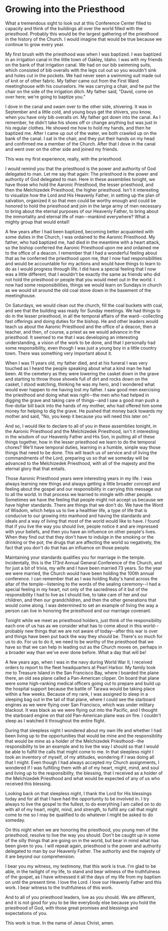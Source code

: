 # Growing into the Priesthood

What a tremendous sight to look out at this Conference Center filled to
capacity and think of the buildings all over the world filled with the
priesthood. Probably this would be the largest gathering of the priesthood in
the history of the Church. I would imagine that would be true because we
continue to grow every year.

My first brush with the priesthood was when I was baptized. I was baptized in
an irrigation canal in the little town of Oakley, Idaho. I was with my friends
on the bank of that irrigation canal. We had on our bib swimming suits, which
consisted of bib overalls with the legs cut out so you wouldn't sink and holes
cut in the pockets. We had never seen a swimming suit made out of knit or of
other fabric. My father came out from the First Ward meetinghouse with his
counselors. He was carrying a chair, and he put the chair on the side of the
irrigation ditch. My father said, "David, come on over here; we're going to
baptize you."

I dove in the canal and swam over to the other side, shivering. It was in
September and a little cold, and young boys get the shivers, you know, when
you have only bib overalls on. My father got down into the canal. As I
remember, he didn't take his shoes off or change anything but was just in his
regular clothes. He showed me how to hold my hands, and then he baptized me.
After I came up out of the water, we both crawled up on the bank of the canal.
I sat in the chair, and they put their hands on my head and confirmed me a
member of the Church. After that I dove in the canal and went over on the
other side and joined my friends.

This was my first experience, really, with the priesthood.

I would remind you that the priesthood is the power and authority of God
delegated to man. Let me say that again: The priesthood is the power and
authority of God delegated to man. Here in these assemblies tonight, we have
those who hold the Aaronic Priesthood, the lesser priesthood, and then the
Melchizedek Priesthood, the higher priesthood. Isn't it interesting to
visualize how the Lord and His Heavenly Father, in setting up the plan of
salvation, organized it so that men could be worthy enough and could be
honored to hold the priesthood and join in the large army of men necessary to
bring about the eternal purposes of our Heavenly Father, to bring about the
immortality and eternal life of man--mankind everywhere? What a mighty group
that would entail!

A few years after I had been baptized, becoming better acquainted with some
duties in the Church, I was ordained to the Aaronic Priesthood. My father, who
had baptized me, had died in the meantime with a heart attack, so the bishop
conferred the Aaronic Priesthood upon me and ordained me to the office of a
deacon. I remember that I had a wonderful feeling about that as he conferred
the priesthood upon me, that I now had responsibilities and would be
accountable for my actions and would have things to learn to do as I would
progress through life. I did have a special feeling that I now was a little
different, that I wouldn't be exactly the same as friends who did not hold the
priesthood or people that you would meet out in the world. I now had some
responsibilities, things we would learn on Sundays in church as we would sit
around the old coal stove down in the basement of the meetinghouse.

On Saturdays, we would clean out the church, fill the coal buckets with coal,
and see that the building was ready for Sunday meetings. We had things to do
in the lesser priesthood, in all the temporal affairs of the ward--collecting
fast offerings and doing duties for the bishop. He and other leaders would
teach us about the Aaronic Priesthood and the office of a deacon, then a
teacher, and then, of course, a priest as we would advance in the priesthood.
It seemed to me that I was developing an interesting understanding, a vision
of the work to be done, and that I personally had some responsibility, even
though I was just a young boy in a little country town. There was something
very important about it.

When I was 11 years old, my father died, and at his funeral I was very touched
as I heard the people speaking about what a kind man he had been. At the
cemetery as they were lowering the casket down in the grave and starting to
throw those shovels full of dirt and rocks down on the casket, I stood
watching, thinking he was my hero, and I wondered what would ever happen to me
having lost my father. I saw good men exercising the priesthood and doing what
was right--the men who had helped in digging the grave and taking care of
things--and I saw a good man push a five-dollar bill back into the hands of my
mother, who had offered him some money for helping to dig the grave. He pushed
that money back towards my mother and said, "No, you keep it because you will
need this later on."

And so, I would like to declare to all of you in these assemblies tonight, in
the Aaronic Priesthood and the Melchizedek Priesthood, isn't it interesting in
the wisdom of our Heavenly Father and His Son, in putting all of these things
together, how in the lesser priesthood we learn to do the temporal chores?
We'll have temporal duties, learning in a humble, simple way those things that
need to be done. This will teach us of service and of living the commandments
of the Lord, preparing us so that we someday will be advanced to the
Melchizedek Priesthood, with all of the majesty and the eternal glory that
that entails.

Those Aaronic Priesthood years were interesting years in my life. I was always
learning new things and always getting a little broader concept and feeling
about the gospel and our responsibility in carrying this message out to all
the world. In that process we learned to mingle with other people. Sometimes
we have the feeling that people might not accept us because we have higher
standards. There are things that we don't do. We have the Word of Wisdom,
which helps us to live a healthier life, a type of life that is conducive to
our growing into manhood and having the standards and ideals and a way of
living that most of the world would like to have. I found that if you live the
way you should live, people notice it and are impressed with your beliefs, and
then you have an influence on other people's lives. When they find out that
they don't have to indulge in the smoking or the drinking or the pot, the
drugs that are affecting the world so negatively, the fact that you don't do
that has an influence on those people.

Maintaining your standards qualifies you for marriage in the temple.
Incidentally, this is the 173rd Annual General Conference of the Church, and
for just a bit of trivia, my wife and I have been married 73 years. So the
year we were married, the Church would have been holding the 100th annual
conference. I can remember that as I was holding Ruby's hand across the altar
of the temple--listening to the words of the sealing ceremony--I had a special
feeling in my heart, not only of the sacredness of it but of the
responsibility I had to live as I should live, to take care of her and our
children, and then our grandchildren, and then the other generations that
would come along. I was determined to set an example of living the way a
person can live in honoring the priesthood and our marriage covenant.

Tonight while we meet as priesthood holders, just think of the responsibility
each one of us has as we consider what has to come about in this world--
probably new things that we are not aware of today--after this war is over and
things have been put back the way they should be. There's so much for us to
do. For us to do it, we need to be worthy of the priesthood that we have so
that we can help in leading out as the Church moves on, perhaps in a broader
way than we've ever done before. What a day that will be!

A few years ago, when I was in the navy during World War II, I received orders
to report to the fleet headquarters at Pearl Harbor. My family took me to
Treasure Island in the San Francisco Bay, where I boarded the plane there, an
old sea plane called a Pan-American clipper. On board that plane were some
high-ranking medical officers going out to prepare and build up the hospital
support because the battle of Tarawa would be taking place within a few weeks.
Because of my rank, I was assigned to sleep in a sleeping bag out in the tail
of that plane, where I could see the starboard engines as we were flying over
San Francisco, which was under military blackout. It was black as we were
flying out into the Pacific, and I thought the starboard engine on that old
Pan-American plane was on fire. I couldn't sleep as I watched it throughout
the entire flight.

During that sleepless night I wondered about my own life and whether I had
been living up to the opportunities that would be mine and the responsibility
that would be mine as a holder of the Melchizedek Priesthood--the
responsibility to be an example and to live the way I should so that I would
be able to fulfill the calls that might come to me. In that sleepless night I
took an inventory of myself, of my attitudes, wondering if I was doing all
that I might. Even though I had always accepted my Church assignments, I
wondered if I was fulfilling them with all of my heart, might, mind, and soul
and living up to the responsibility, the blessing, that I received as a holder
of the Melchizedek Priesthood and what would be expected of any of us who
received this blessing.

Looking back on that sleepless night, I thank the Lord for His blessings today
and for all that I have had the opportunity to be involved in. I try always to
live the gospel to the fullest, to do everything I am called on to do with all
of my heart, might, mind, and strength, to fulfill any call that might come to
me so I may be qualified to do whatever I might be asked to do someday.

On this night when we are honoring the priesthood, you young men of the
priesthood, resolve to live the way you should. Don't be caught up in some of
the silly things that are going on in the world, but bear in mind what has
been given to you. I will repeat again, priesthood is the power and authority
delegated to man by our Heavenly Father. The authority and the majesty of it
are beyond our comprehension.

I bear you my witness, my testimony, that this work is true. I'm glad to be
able, in the twilight of my life, to stand and bear witness of the
truthfulness of the gospel, as I have witnessed it all the days of my life
from my baptism on until the present time. I love the Lord. I love our
Heavenly Father and this work. I bear witness to the truthfulness of this
work.

And to all of you priesthood leaders, live as you should. We are different,
and it is not good for you to be like everybody else because you hold the
priesthood of God, with those great promises and blessings and expectations of
you.

This work is true. In the name of Jesus Christ, amen.

